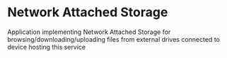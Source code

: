 # Network Attached Storage
Application implementing Network Attached Storage for browsing/downloading/uploading files from external drives connected to device hosting this service
